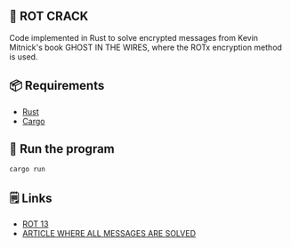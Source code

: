 ## 🌟 ROT CRACK
Code implemented in Rust to solve encrypted messages from Kevin Mitnick's book GHOST IN THE WIRES, 
where the ROTx encryption method is used.


## 📦 Requirements 

- [Rust](https://www.rust-lang.org/)
- [Cargo](https://doc.rust-lang.org/cargo/getting-started/installation.html)

## 🚀 Run the program

```bash
cargo run
```

## 🗒️ Links
- [ROT 13](https://es.wikipedia.org/wiki/ROT13)
- [ARTICLE WHERE ALL MESSAGES ARE SOLVED](https://api.astronvim.com)
